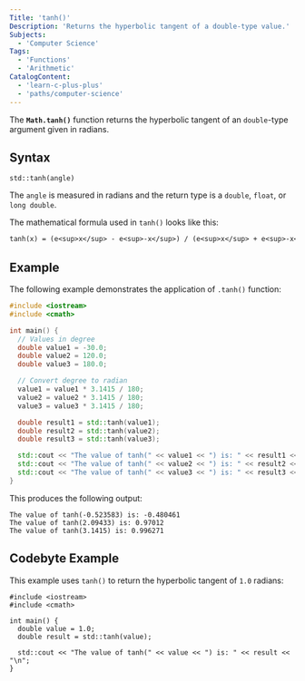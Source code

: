 ```yaml
---
Title: 'tanh()'
Description: 'Returns the hyperbolic tangent of a double-type value.'
Subjects:
  - 'Computer Science'
Tags:
  - 'Functions'
  - 'Arithmetic'
CatalogContent:
  - 'learn-c-plus-plus'
  - 'paths/computer-science'
---
```


The **`Math.tanh()`** function returns the hyperbolic tangent of an `double`-type argument given in radians.

## Syntax

```pseudo
std::tanh(angle)
```

The `angle` is measured in radians and the return type is a `double`, `float`, or `long double`.

The mathematical formula used in `tanh()` looks like this:

```tex
tanh(x) = (e<sup>x</sup> - e<sup>-x</sup>) / (e<sup>x</sup> + e<sup>-x</sup>)
```

## Example

The following example demonstrates the application of `.tanh()` function:

```cpp
#include <iostream>
#include <cmath>

int main() {
  // Values in degree
  double value1 = -30.0;
  double value2 = 120.0;
  double value3 = 180.0;

  // Convert degree to radian
  value1 = value1 * 3.1415 / 180;
  value2 = value2 * 3.1415 / 180;
  value3 = value3 * 3.1415 / 180;

  double result1 = std::tanh(value1);
  double result2 = std::tanh(value2);
  double result3 = std::tanh(value3);

  std::cout << "The value of tanh(" << value1 << ") is: " << result1 << "\n";
  std::cout << "The value of tanh(" << value2 << ") is: " << result2 << "\n";
  std::cout << "The value of tanh(" << value3 << ") is: " << result3 << "\n";
}
```

This produces the following output:

```shell
The value of tanh(-0.523583) is: -0.480461
The value of tanh(2.09433) is: 0.97012
The value of tanh(3.1415) is: 0.996271
```

## Codebyte Example

This example uses `tanh()` to return the hyperbolic tangent of `1.0` radians:

```codebyte/cpp
#include <iostream>
#include <cmath>

int main() {
  double value = 1.0;
  double result = std::tanh(value);

  std::cout << "The value of tanh(" << value << ") is: " << result << "\n";
}
```
